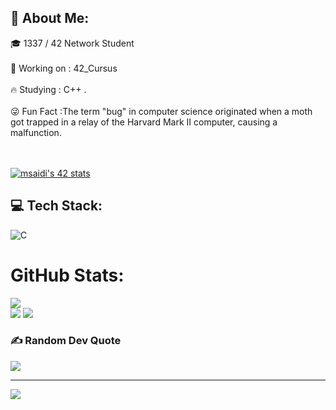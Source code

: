 ## 💫 About Me:
🎓 1337 / 42 Network Student 
<br><br>
🏹 Working on : 42_Cursus
<br><br>
🔥 Studying : C++ .
<br><br>
😜 Fun Fact :The term "bug" in computer science originated when a moth got trapped in a relay of the Harvard Mark II computer, causing a malfunction.

<br><br>
[![msaidi's 42 stats](https://badge.mediaplus.ma/black/msaidi)](https://github.com/msaidi/badge42)



## 💻 Tech Stack:
![C](https://img.shields.io/badge/c-%2300599C.svg?style=for-the-badge&logo=c&logoColor=white)
#  GitHub Stats:
![](https://github-readme-streak-stats.herokuapp.com/?user=msaidi01&theme=dark&hide_border=false)<br/>
![](https://github-readme-stats.vercel.app/api/top-langs/?username=msaidi01&theme=dark&hide_border=false&include_all_commits=false&count_private=false&layout=compact)
![](https://wakatime.com/share/@c1e2ddc0-ee12-4067-9e18-222067de408c/85d56e74-dbd0-47c9-b382-cadccefa2d51.svg)

### ✍️ Random Dev Quote
![](https://quotes-github-readme.vercel.app/api?type=horizontal&theme=radical)


---
[![](https://visitcount.itsvg.in/api?id=msaidi01&icon=0&color=0)](https://visitcount.itsvg.in)
